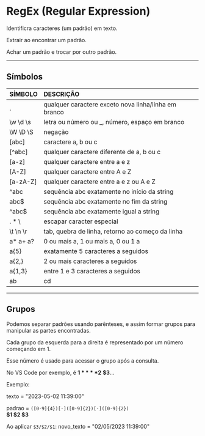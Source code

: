 # RegEx (Regular Expression)

Identificra caracteres (um padrão) em texto.

Extrair ao encontrar um padrão.

Achar um padrão e trocar por outro padrão.

---

## Símbolos

| SÍMBOLO  | DESCRIÇÃO                                            |
| :-       | :-                                                   |
| .        | qualquer caractere exceto nova linha/linha em branco |
| \w \d \s | letra ou número ou _, número, espaço em branco       |
| \W \D \S | negação                                              |
| [abc]    | caractere a, b ou c                                  |
| [^abc]   | qualquer caractere diferente de a, b ou c            |
| [a-z]    | qualquer caractere entre a e z                       |
| [A-Z]    | qualquer caractere entre A e Z                       |
| [a-zA-Z] | qualquer caractere entre a e z ou A e Z              |
| ^abc     | sequência abc exatamente no início da string         |
| abc$     | sequência abc exatamente no fim da string            |
| ^abc$    | sequência abc exatamente igual a string              |
| \. \* \\ | escapar caracter especial                            |
| \t \n \r | tab, quebra de linha, retorno ao começo da linha     |
| a* a+ a? | 0 ou mais a, 1 ou mais a, 0 ou 1 a                   |
| a{5}     | exatamente 5 caracteres a seguidos                   |
| a{2,}    | 2 ou mais caracteres a seguidos                      |
| a{1,3}   | entre 1 e 3 caracteres a seguidos                    |
| ab|cd    | sequência ab ou cd                                   |

---

## Grupos

Podemos separar padrões usando parênteses, e assim  formar grupos para manipular as partes encontradas.

Cada grupo da esquerda para a direita é representado por um número começando em 1.

Esse número é usado para acessar o grupo após a consulta.

No VS Code por exemplo, é **$1** **$2** **$3**...

Exemplo:

texto = "2023-05-02 11:39:00"

padrao = `([0-9]{4})[-]([0-9]{2})[-]([0-9]{2})`  
            **$1           $2           $3**

Ao aplicar `$3/$2/$1`:
novo_texto = "02/05/2023 11:39:00"
